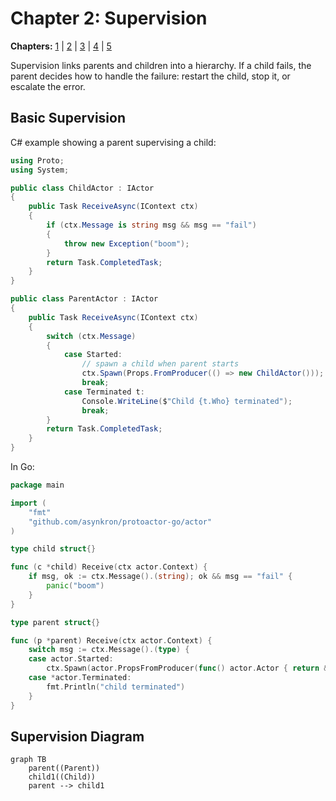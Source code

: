 # Chapter 2: Supervision

**Chapters:** [1](../chapter-1/) | [2](../chapter-2/) | [3](../chapter-3/) | [4](../chapter-4/) | [5](../chapter-5/)


Supervision links parents and children into a hierarchy. If a child fails, the parent decides how to handle the failure: restart the child, stop it, or escalate the error.

## Basic Supervision

C# example showing a parent supervising a child:

```csharp
using Proto;
using System;

public class ChildActor : IActor
{
    public Task ReceiveAsync(IContext ctx)
    {
        if (ctx.Message is string msg && msg == "fail")
        {
            throw new Exception("boom");
        }
        return Task.CompletedTask;
    }
}

public class ParentActor : IActor
{
    public Task ReceiveAsync(IContext ctx)
    {
        switch (ctx.Message)
        {
            case Started:
                // spawn a child when parent starts
                ctx.Spawn(Props.FromProducer(() => new ChildActor()));
                break;
            case Terminated t:
                Console.WriteLine($"Child {t.Who} terminated");
                break;
        }
        return Task.CompletedTask;
    }
}
```

In Go:

```go
package main

import (
    "fmt"
    "github.com/asynkron/protoactor-go/actor"
)

type child struct{}

func (c *child) Receive(ctx actor.Context) {
    if msg, ok := ctx.Message().(string); ok && msg == "fail" {
        panic("boom")
    }
}

type parent struct{}

func (p *parent) Receive(ctx actor.Context) {
    switch msg := ctx.Message().(type) {
    case actor.Started:
        ctx.Spawn(actor.PropsFromProducer(func() actor.Actor { return &child{} }))
    case *actor.Terminated:
        fmt.Println("child terminated")
    }
}
```

## Supervision Diagram

```mermaid
graph TB
    parent((Parent))
    child1((Child))
    parent --> child1
```
